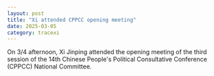 ```yaml
---
layout: post
title: "Xi attended CPPCC opening meeting"
date: 2025-03-05
category: tracexi
---
```


On 3/4 afternoon, Xi Jinping attended the opening meeting of the third session of the 14th Chinese People's Political Consultative Conference (CPPCC) National Committee.
